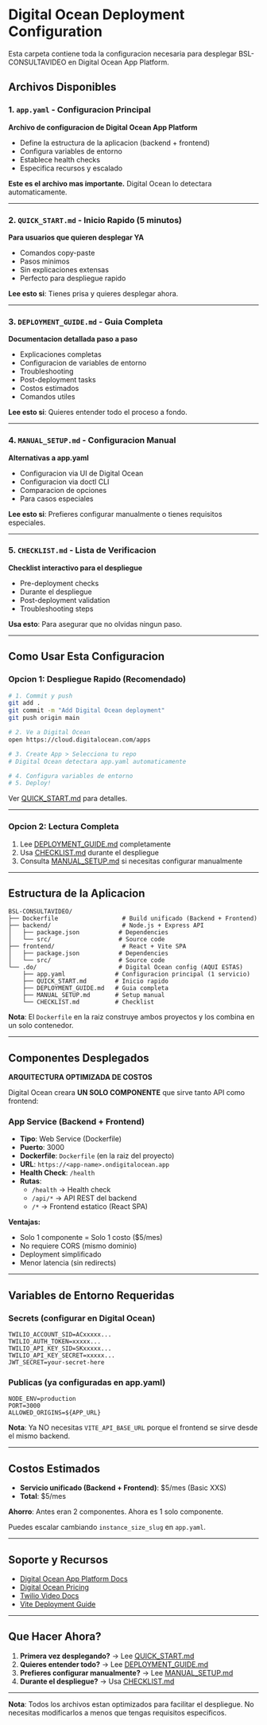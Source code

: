 # Digital Ocean Deployment Configuration

Esta carpeta contiene toda la configuracion necesaria para desplegar BSL-CONSULTAVIDEO en Digital Ocean App Platform.

## Archivos Disponibles

### 1. `app.yaml` - Configuracion Principal
**Archivo de configuracion de Digital Ocean App Platform**

- Define la estructura de la aplicacion (backend + frontend)
- Configura variables de entorno
- Establece health checks
- Especifica recursos y escalado

**Este es el archivo mas importante.** Digital Ocean lo detectara automaticamente.

---

### 2. `QUICK_START.md` - Inicio Rapido (5 minutos)
**Para usuarios que quieren desplegar YA**

- Comandos copy-paste
- Pasos minimos
- Sin explicaciones extensas
- Perfecto para despliegue rapido

**Lee esto si**: Tienes prisa y quieres desplegar ahora.

---

### 3. `DEPLOYMENT_GUIDE.md` - Guia Completa
**Documentacion detallada paso a paso**

- Explicaciones completas
- Configuracion de variables de entorno
- Troubleshooting
- Post-deployment tasks
- Costos estimados
- Comandos utiles

**Lee esto si**: Quieres entender todo el proceso a fondo.

---

### 4. `MANUAL_SETUP.md` - Configuracion Manual
**Alternativas a app.yaml**

- Configuracion via UI de Digital Ocean
- Configuracion via doctl CLI
- Comparacion de opciones
- Para casos especiales

**Lee esto si**: Prefieres configurar manualmente o tienes requisitos especiales.

---

### 5. `CHECKLIST.md` - Lista de Verificacion
**Checklist interactivo para el despliegue**

- Pre-deployment checks
- Durante el despliegue
- Post-deployment validation
- Troubleshooting steps

**Usa esto**: Para asegurar que no olvidas ningun paso.

---

## Como Usar Esta Configuracion

### Opcion 1: Despliegue Rapido (Recomendado)

```bash
# 1. Commit y push
git add .
git commit -m "Add Digital Ocean deployment"
git push origin main

# 2. Ve a Digital Ocean
open https://cloud.digitalocean.com/apps

# 3. Create App > Selecciona tu repo
# Digital Ocean detectara app.yaml automaticamente

# 4. Configura variables de entorno
# 5. Deploy!
```

Ver [QUICK_START.md](QUICK_START.md) para detalles.

---

### Opcion 2: Lectura Completa

1. Lee [DEPLOYMENT_GUIDE.md](DEPLOYMENT_GUIDE.md) completamente
2. Usa [CHECKLIST.md](CHECKLIST.md) durante el despliegue
3. Consulta [MANUAL_SETUP.md](MANUAL_SETUP.md) si necesitas configurar manualmente

---

## Estructura de la Aplicacion

```
BSL-CONSULTAVIDEO/
├── Dockerfile                  # Build unificado (Backend + Frontend)
├── backend/                    # Node.js + Express API
│   ├── package.json           # Dependencies
│   └── src/                   # Source code
├── frontend/                   # React + Vite SPA
│   ├── package.json           # Dependencies
│   └── src/                   # Source code
└── .do/                       # Digital Ocean config (AQUI ESTAS)
    ├── app.yaml              # Configuracion principal (1 servicio)
    ├── QUICK_START.md        # Inicio rapido
    ├── DEPLOYMENT_GUIDE.md   # Guia completa
    ├── MANUAL_SETUP.md       # Setup manual
    └── CHECKLIST.md          # Checklist
```

**Nota**: El `Dockerfile` en la raiz construye ambos proyectos y los combina en un solo contenedor.

---

## Componentes Desplegados

**ARQUITECTURA OPTIMIZADA DE COSTOS**

Digital Ocean creara **UN SOLO COMPONENTE** que sirve tanto API como frontend:

### App Service (Backend + Frontend)
- **Tipo**: Web Service (Dockerfile)
- **Puerto**: 3000
- **Dockerfile**: `Dockerfile` (en la raiz del proyecto)
- **URL**: `https://<app-name>.ondigitalocean.app`
- **Health Check**: `/health`
- **Rutas**:
  - `/health` → Health check
  - `/api/*` → API REST del backend
  - `/*` → Frontend estatico (React SPA)

**Ventajas:**
- Solo 1 componente = Solo 1 costo ($5/mes)
- No requiere CORS (mismo dominio)
- Deployment simplificado
- Menor latencia (sin redirects)

---

## Variables de Entorno Requeridas

### Secrets (configurar en Digital Ocean)
```
TWILIO_ACCOUNT_SID=ACxxxxx...
TWILIO_AUTH_TOKEN=xxxxx...
TWILIO_API_KEY_SID=SKxxxxx...
TWILIO_API_KEY_SECRET=xxxxx...
JWT_SECRET=your-secret-here
```

### Publicas (ya configuradas en app.yaml)
```
NODE_ENV=production
PORT=3000
ALLOWED_ORIGINS=${APP_URL}
```

**Nota**: Ya NO necesitas `VITE_API_BASE_URL` porque el frontend se sirve desde el mismo backend.

---

## Costos Estimados

- **Servicio unificado (Backend + Frontend)**: $5/mes (Basic XXS)
- **Total**: $5/mes

**Ahorro**: Antes eran 2 componentes. Ahora es 1 solo componente.

Puedes escalar cambiando `instance_size_slug` en `app.yaml`.

---

## Soporte y Recursos

- [Digital Ocean App Platform Docs](https://docs.digitalocean.com/products/app-platform/)
- [Digital Ocean Pricing](https://www.digitalocean.com/pricing/app-platform)
- [Twilio Video Docs](https://www.twilio.com/docs/video)
- [Vite Deployment Guide](https://vitejs.dev/guide/static-deploy.html)

---

## Que Hacer Ahora?

1. **Primera vez desplegando?** → Lee [QUICK_START.md](QUICK_START.md)
2. **Quieres entender todo?** → Lee [DEPLOYMENT_GUIDE.md](DEPLOYMENT_GUIDE.md)
3. **Prefieres configurar manualmente?** → Lee [MANUAL_SETUP.md](MANUAL_SETUP.md)
4. **Durante el despliegue?** → Usa [CHECKLIST.md](CHECKLIST.md)

---

**Nota**: Todos los archivos estan optimizados para facilitar el despliegue. No necesitas modificarlos a menos que tengas requisitos especificos.
